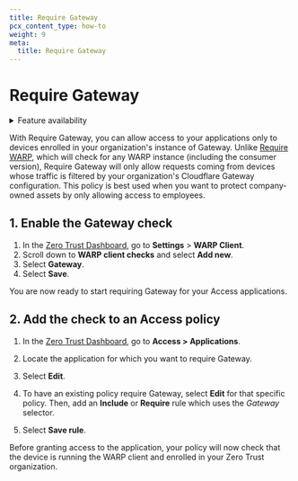 ```yaml
---
title: Require Gateway
pcx_content_type: how-to
weight: 9
meta:
  title: Require Gateway
---
```


# Require Gateway

<details>
<summary>Feature availability</summary>
<div>

| Operating Systems | [WARP mode required](/cloudflare-one/connections/connect-devices/warp/#warp-client-modes) | [Zero Trust plans](https://www.cloudflare.com/teams-pricing/) |
| ----------------- | ----------------------------------------------------------------------------------------- | ------------------------------------------------------------- |
| All systems       | WARP with Gateway                                                                         | All plans                                                     |

</div>
</details>

With Require Gateway, you can allow access to your applications only to devices enrolled in your organization's instance of Gateway. Unlike [Require WARP](/cloudflare-one/identity/devices/warp-client-checks/require-warp/), which will check for any WARP instance (including the consumer version), Require Gateway will only allow requests coming from devices whose traffic is filtered by your organization's Cloudflare Gateway configuration. This policy is best used when you want to protect company-owned assets by only allowing access to employees.

## 1. Enable the Gateway check

1. In the [Zero Trust Dashboard](https://dash.teams.cloudflare.com), go to **Settings** > **WARP Client**.
2. Scroll down to **WARP client checks** and select **Add new**.
3. Select **Gateway**.
4. Select **Save**.

You are now ready to start requiring Gateway for your Access applications.

## 2. Add the check to an Access policy

1. In the [Zero Trust Dashboard](https://dash.teams.cloudflare.com), go to **Access > Applications**.

2. Locate the application for which you want to require Gateway.

3. Select **Edit**.

4. To have an existing policy require Gateway, select **Edit** for that specific policy. Then, add an **Include** or **Require** rule which uses the _Gateway_ selector.

5. Select **Save rule**.

Before granting access to the application, your policy will now check that the device is running the WARP client and enrolled in your Zero Trust organization.
